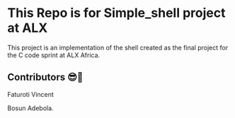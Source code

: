 <h1>This Repo is for Simple_shell project at ALX</h1>

This project is an implementation of the shell created as the final project for the C code sprint at ALX Africa.

## Contributors 😎💪
Faturoti Vincent


Bosun Adebola.
